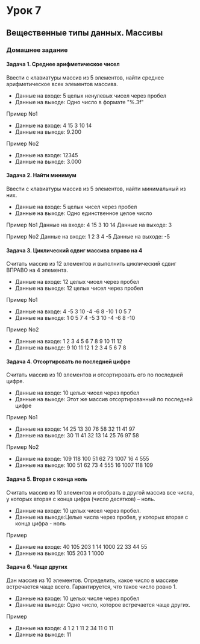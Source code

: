 # Урок 7

## Вещественные типы данных. Массивы

### Домашнее задание

#### Задача 1. Среднее арифметическое чисел

Ввести с клавиатуры массив из 5 элементов, найти среднее арифметическое всех элементов массива.

- Данные на входе: 5 целых ненулевых чисел через пробел
- Данные на выходе: Одно число в формате "%.3f"

Пример No1
- Данные на входе: 4 15 3 10 14
- Данные на выходе: 9.200

Пример No2
- Данные на входе: 12345
- Данные на выходе: 3.000

#### Задача 2. Найти минимум

Ввести с клавиатуры массив из 5 элементов, найти минимальный из них.

- Данные на входе: 5 целых чисел через пробел
- Данные на выходе: Одно единственное целое число

Пример No1
Данные на входе: 4 15 3 10 14
Данные на выходе: 3

Пример No2
Данные на входе: 1 2 3 4 -5
Данные на выходе: -5

#### Задача 3. Циклический сдвиг массива вправо на 4

Считать массив из 12 элементов и выполнить циклический сдвиг ВПРАВО на 4 элемента.

- Данные на входе: 12 целых чисел через пробел
- Данные на выходе: 12 целых чисел через пробел

Пример No1
- Данные на входе: 4 -5 3 10 -4 -6 8 -10 1 0 5 7
- Данные на выходе: 1 0 5 7 4 -5 3 10 -4 -6 8 -10

Пример No2
- Данные на входе:  1   2   3   4  5  6  7  8  9  10  11  12
- Данные на выходе: 9  10  11  12  1  2  3  4  5   6   7   8

#### Задача 4. Отсортировать по последней цифре

Считать массив из 10 элементов и отсортировать его по последней цифре.

- Данные на входе: 10 целых чисел через пробел
- Данные на выходе: Этот же массив отсортированный по последней цифре

Пример No1
- Данные на входе: 14 25 13 30 76 58 32 11 41 97
- Данные на выходе: 30 11 41 32 13 14 25 76 97 58

Пример No2
- Данные на входе: 109 118 100 51 62 73 1007 16 4 555
- Данные на выходе: 100 51 62 73 4 555 16 1007 118 109

#### Задача 5. Вторая с конца ноль

Считать массив из 10 элементов и отобрать в другой массив все числа, у которых вторая с конца цифра (число десятков) – ноль.

- Данные на входе: 10 целых чисел через пробел.
- Данные на выходе:Целые числа через пробел, у которых вторая с конца цифра - ноль

Пример

- Данные на входе: 40 105 203 1 14 1000 22 33 44 55
- Данные на выходе: 105 203 1 1000

#### Задача 6. Чаще других

Дан массив из 10 элементов. Определить, какое число в массиве встречается чаще всего. Гарантируется, что такое число ровно 1.

- Данные на входе: 10 целых числе через пробел
- Данные на выходе: Одно число, которое встречается чаще других.

Пример

- Данные на входе: 4 1 2 1 11 2 34 11 0 11
- Данные на выходе: 11
